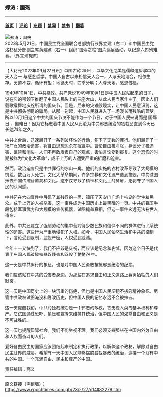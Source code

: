 ### 郑涛：国殇

---

#### [首页](../../../..?n14082279) &nbsp;|&nbsp; [评论](../../../../../epoch-comment?n14082279) &nbsp;|&nbsp; [专题](../../../../../epoch-special?n14082279) &nbsp;|&nbsp; [禁闻](../../../../../epoch-news?n14082279) &nbsp;|&nbsp; [禁书](../../../../../books?n14082279) &nbsp;|&nbsp; [翻墙](https://github.com/gfw-breaker/nogfw/blob/master/README.md?n14082279)


<div><img alt="郑涛：国殇" class="attachment-djy_600_400 size-djy_600_400 wp-post-image" src="https://i.epochtimes.com/assets/uploads/2023/05/id14003546-Screenshot-2023-05-24-193402-600x400.png"/>
<div class="caption">
 2023年5月21日，中国民主党全国联合总部执行长界立建（右二）和中国民主党洛杉矶分部副主席黄建滨（右一）组织“国殇之柱”图片巡展活动，以纪念六四殉难者。（界立建提供）
</div></div><hr/><div class="post_content" id="artbody" itemprop="articleBody">
 <!-- article content begin -->
 <p>
  【大纪元2023年09月27日讯】中国古称
  <ok href="https://www.epochtimes.com/gb/tag/%E7%A5%9E%E5%B7%9E.html">
   神州
  </ok>
  ，中华文化之美是儒释道哲学中的
  <ok href="https://www.epochtimes.com/gb/tag/%E5%A4%A9%E4%BA%BA%E5%90%88%E4%B8%80.html">
   天人合一
  </ok>
  与感恩哲学。中国人自古以来相信天人合一，人与天地溶合，相依生存。天道不变，循环有矩；地循天时，四季分明；人尊天地，感恩惜福。
 </p>
 <p>
  1949年10月1日，中共篡政。共产党说1949年10月1日是中国人民站起来的日子，说在它的带领下推翻了中国人民头上的三座大山，从此人民当家作主了。因此人们载歌载舞地庆祝所谓的国庆节。但是，后来的灾难般现实，让中国人民意识到，这是中共彻头彻尾的骗局。从那一刻起，中国人民就进入了一场漫长而残酷的噩梦。所以10月1日这个中共的国庆节决不能作为一个节日，对于中国人民来说而是
  <ok href="https://www.epochtimes.com/gb/tag/%E5%9B%BD%E6%AE%87%E6%97%A5.html">
   国殇日
  </ok>
  、国难日！因为它标志着中国人民从此沦为中共邪恶统治的牺牲品直到今天已长达74年之久。
 </p>
 <p>
  中共上台后，迅速展开了一系列破坏性的行动，犯下了无数的罪行。他们展开了一场广泛的政治迫害，将自由思想扼杀在摇篮中。言论自由被消除，异议分子被迫害、监禁和消失。人们不再敢发表自己的观点，害怕言论受到报复。这个恐怖的时期被称为“文化大革命”，成千上万的人遭受严重的折磨和迫害。
 </p>
 <p>
  然而，政治迫害只是中共罪行的冰山一角。他们的实施的农村改革导致了大规模的饥荒，数百万人死亡。文化大革命期间，许多宗教和文化遗产遭到摧毁，中共试图抹去中国传统价值观和文化。这不仅导致了精神和文化上的贫瘠，还剥夺了中国人民的认同感。
 </p>
 <p>
  中共还在六四事件中展现了其残忍的一面，镇压了天安门广场上抗议的学生和民众。成千上万的人被杀害，这一事件成为中国历史上最黑暗的一页。中共的镇压手段包括军事武力和大规模的宣传机器，试图掩盖真相，但这一事件永远无法被世人遗忘。
 </p>
 <p>
  此外，中共还建立了强制劳动的集中营对待少数民族和信仰不同的群体进行了系统性的迫害。这些行为严重地侵犯了人权。如今，中国人民依然生活在中共的控制下，言论受到限制，监视严密，人权受到践踏。
 </p>
 <p>
  今年十一又快到了，我们不应该是庆祝，而应该是纪念和哀悼，因为这个日子是代表了中国人民被极权暴政残害和奴役了整整74年。
 </p>
 <p>
  这一天是中共罪行的象征，也是对中国人民勇敢抵抗邪恶统治的纪念。
 </p>
 <p>
  我们应该站在中共的受害者身边，为那些在追求自由和正义道路上英勇牺牲的人们默哀。
 </p>
 <p>
  这一天是中国历史上的一块沉重的伤疤，但也是中国人民坚韧不拔的精神象征。尽管中共政权试图淹没和篡改历史，但中国人民的记忆永远不会被抹去。
 </p>
 <p>
  这一天提醒我们，中共的独裁统治是一个邪恶的政权，它无视人类的基本权利和尊严。它试图通过恐吓、镇压和宣传来维持其统治，但中国人民的渴望自由和正义是不可战胜的。
 </p>
 <p>
  这一天也提醒国际社会，我们不能坐视不理。我们必须支持那些在中国内外为自由和人权而奋斗的人们。
 </p>
 <p>
  爱好自由民主的国家应该团结起来制定和执行政策，以解体这个政权，解除对自由民主世界的威胁。希望有一天中国人民能够摆脱独裁暴政的统治，迎接一个没有中共的中国。一个充满自由、民主和尊严的中国。
 </p>
 <p>
  责任编辑：高义
 </p>
 <!-- article content end -->
 <div id="below_article_ad">
 </div>
</div>


---

原文链接（需翻墙）：https://www.epochtimes.com/gb/23/9/27/n14082279.htm